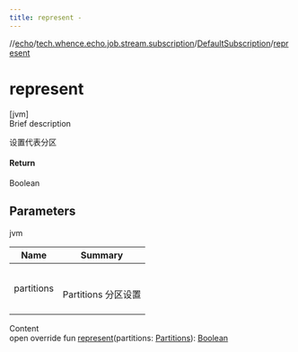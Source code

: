 ```yaml
---
title: represent -
---
```

//[echo](../../index.md)/[tech.whence.echo.job.stream.subscription](../index.md)/[DefaultSubscription](index.md)/[represent](represent.md)



# represent  
[jvm]  
Brief description  


设置代表分区



#### Return  


Boolean



## Parameters  
  
jvm  
  
|  Name|  Summary| 
|---|---|
| partitions| <br><br>Partitions 分区设置<br><br>
  
  
Content  
open override fun [represent](represent.md)(partitions: [Partitions](../-partitions/index.md)): [Boolean](https://kotlinlang.org/api/latest/jvm/stdlib/kotlin/-boolean/index.html)  



